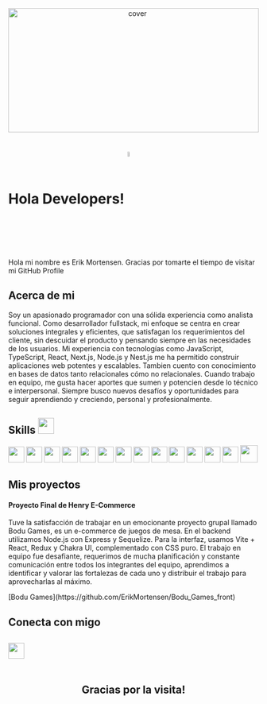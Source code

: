 <div align="center">
<img width="100%" height = "250px" src="https://i0.wp.com/cinde.es/blog/wp-content/uploads/2017/10/giphy.gif?resize=500%2C281" alt="cover" />
</div>

<h1> Hola  Developers! <img width="5%" align="center" alt="Github" src="https://www.it-labs.com/wp-content/uploads/2023/05/GitHub-Copilot-logo-1040x650-1.png" /></h1> 
<p align='center'>

</p>
<div size='20px'> Hola mi nombre es Erik Mortensen. Gracias por tomarte el tiempo de visitar mi GitHub Profile 
</div>

<h2> Acerca de mi </h2>
Soy un apasionado programador con una sólida experiencia como analista funcional. 
Como desarrollador fullstack, mi enfoque se centra en crear soluciones integrales y eficientes, que satisfagan los requerimientos del cliente, sin descuidar el producto y pensando siempre en las necesidades de los usuarios.
Mi experiencia con tecnologías como JavaScript, TypeScript, React, Next.js, Node.js y Nest.js me ha permitido construir aplicaciones web potentes y escalables. Tambien cuento con conocimiento en bases de datos tanto relacionales cómo no relacionales.
Cuando trabajo en equipo, me gusta hacer aportes que sumen y potencien desde lo técnico e interpersonal.
Siempre busco nuevos desafíos y oportunidades para seguir aprendiendo y creciendo, personal y profesionalmente. 

<br>
<h2> Skills <img src = "https://media2.giphy.com/media/QssGEmpkyEOhBCb7e1/giphy.gif?cid=ecf05e47a0n3gi1bfqntqmob8g9aid1oyj2wr3ds3mg700bl&rid=giphy.gif" width = 32px> </h2>
<p>
<img width ='32px' src ='https://raw.githubusercontent.com/rahulbanerjee26/githubAboutMeGenerator/main/icons/reactjs.svg'>
<img width ='32px' src ='https://raw.githubusercontent.com/rahulbanerjee26/githubAboutMeGenerator/main/icons/javascript.svg'>
<img width ='32px' src ='https://upload.wikimedia.org/wikipedia/commons/thumb/4/4c/Typescript_logo_2020.svg/1024px-Typescript_logo_2020.svg.png'>
<img width ='32px' src ='https://cdn.icon-icons.com/icons2/2148/PNG/512/nextjs_icon_132160.png'>
<img width ='32px' src ='https://raw.githubusercontent.com/rahulbanerjee26/githubAboutMeGenerator/main/icons/css.svg'>
<img width ='32px' src ='https://raw.githubusercontent.com/rahulbanerjee26/githubAboutMeGenerator/main/icons/express.svg'>
<img width ='32px' src ='https://raw.githubusercontent.com/rahulbanerjee26/githubAboutMeGenerator/main/icons/firebase.svg'>
<img width ='32px' src ='https://raw.githubusercontent.com/rahulbanerjee26/githubAboutMeGenerator/main/icons/git.svg'>
<img width ='32px' src ='https://raw.githubusercontent.com/rahulbanerjee26/githubAboutMeGenerator/main/icons/github.svg'>
<img width ='32px' src ='https://raw.githubusercontent.com/rahulbanerjee26/githubAboutMeGenerator/main/icons/html.svg'>
<img width ='32px' src ='https://raw.githubusercontent.com/rahulbanerjee26/githubAboutMeGenerator/main/icons/postman.svg'>
<img width ='32px' src ='https://raw.githubusercontent.com/rahulbanerjee26/githubAboutMeGenerator/main/icons/redux.svg'>
<img width ='32px' src ='https://raw.githubusercontent.com/rahulbanerjee26/githubAboutMeGenerator/main/icons/postgresql.svg'>
<img width ='35px' src ='https://w7.pngwing.com/pngs/54/524/png-transparent-figma-app-logo-tech-companies-thumbnail.png'>
</p>

<h2> Mis proyectos </h2>
<h4> Proyecto Final de Henry E-Commerce </h4>
<p>Tuve la satisfacción de trabajar en un emocionante proyecto grupal llamado Bodu Games, es un e-commerce de juegos de mesa. En el backend utilizamos Node.js con Express y Sequelize. Para la interfaz, usamos Vite + React, Redux y Chakra UI, complementado con CSS puro. El trabajo en equipo fue desafiante, requerimos de mucha planificación y constante comunicación entre todos los integrantes del equipo, aprendimos a identificar y valorar las fortalezas de cada uno y distribuir el trabajo para aprovecharlas al máximo.</p>
[Bodu Games](https://github.com/ErikMortensen/Bodu_Games_front)
<br>
<h2> Conecta con migo <h2>
<a href = 'https://www.linkedin.com/in/erik-mortensen-fullstack-developer/'> <img width = '32px' align= 'center' src="https://raw.githubusercontent.com/rahulbanerjee26/githubAboutMeGenerator/main/icons/linked-in-alt.svg"/></a> 
<br>
<br>
<!-- <h2> My Projects  <img src = "https://media1.giphy.com/media/JZ40cnfnN11KycrvMF/giphy.gif?cid=ecf05e47a0n3gi1bfqntqmob8g9aid1oyj2wr3ds3mg700bl&rid=giphy.gif" width = 70px> </h2>

<img align="left" src=""/>
      <img align="center" src=""/>
      <img align="right" src=""/> -->
<br>
<footer align='center'>Gracias por la visita!</footer>

      

    
